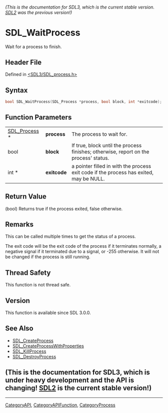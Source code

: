 ###### (This is the documentation for SDL3, which is the current stable version. [SDL2](https://wiki.libsdl.org/SDL2/) was the previous version!)
# SDL_WaitProcess

Wait for a process to finish.

## Header File

Defined in [<SDL3/SDL_process.h>](https://github.com/libsdl-org/SDL/blob/main/include/SDL3/SDL_process.h)

## Syntax

```c
bool SDL_WaitProcess(SDL_Process *process, bool block, int *exitcode);
```

## Function Parameters

|                              |              |                                                                                        |
| ---------------------------- | ------------ | -------------------------------------------------------------------------------------- |
| [SDL_Process](SDL_Process) * | **process**  | The process to wait for.                                                               |
| bool                         | **block**    | If true, block until the process finishes; otherwise, report on the process' status.   |
| int *                        | **exitcode** | a pointer filled in with the process exit code if the process has exited, may be NULL. |

## Return Value

(bool) Returns true if the process exited, false otherwise.

## Remarks

This can be called multiple times to get the status of a process.

The exit code will be the exit code of the process if it terminates
normally, a negative signal if it terminated due to a signal, or -255
otherwise. It will not be changed if the process is still running.

## Thread Safety

This function is not thread safe.

## Version

This function is available since SDL 3.0.0.

## See Also

- [SDL_CreateProcess](SDL_CreateProcess)
- [SDL_CreateProcessWithProperties](SDL_CreateProcessWithProperties)
- [SDL_KillProcess](SDL_KillProcess)
- [SDL_DestroyProcess](SDL_DestroyProcess)


## (This is the documentation for SDL3, which is under heavy development and the API is changing! [SDL2](https://wiki.libsdl.org/SDL2/) is the current stable version!)



----
[CategoryAPI](CategoryAPI), [CategoryAPIFunction](CategoryAPIFunction), [CategoryProcess](CategoryProcess)

